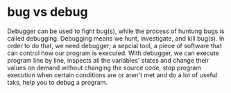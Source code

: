 # bug vs debug

Debugger can be used to fight bug(s), while the process of huntung bugs is called debugging. Debugging means we hunt, investigate, and kill bug(s). In order to do that, we need debugger; a sepcial tool, a piece of software that can control how our program is executed. With debugger, we can execute program line by line, inspects all the variables' states and change their values on demand without changing the source code, stop program execution when certain conditions are or aren't met and do a lot of useful taks, help you to debug a program.
